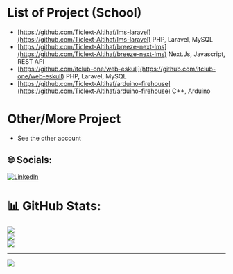 # List of Project (School)
- [https://github.com/Ticlext-Altihaf/lms-laravel](https://github.com/Ticlext-Altihaf/lms-laravel) PHP, Laravel, MySQL
- [https://github.com/Ticlext-Altihaf/breeze-next-lms](https://github.com/Ticlext-Altihaf/breeze-next-lms) Next.Js, Javascript, REST API
- [https://github.com/itclub-one/web-eskull](https://github.com/itclub-one/web-eskull) PHP, Laravel, MySQL
- [https://github.com/Ticlext-Altihaf/arduino-firehouse](https://github.com/Ticlext-Altihaf/arduino-firehouse) C++, Arduino

# Other/More Project

- See the other account

## 🌐 Socials:
[![LinkedIn](https://img.shields.io/badge/LinkedIn-%230077B5.svg?logo=linkedin&logoColor=white)](https://linkedin.com/in/yusuf-sekhan-althaf) 
# 📊 GitHub Stats:
![](https://github-readme-stats.vercel.app/api?username=Ticlext-Altihaf&theme=dark&hide_border=false&include_all_commits=true&count_private=false)<br/>
![](https://github-readme-streak-stats.herokuapp.com/?user=Ticlext-Altihaf&theme=dark&hide_border=false)<br/>
![](https://github-readme-stats.vercel.app/api/top-langs/?username=Ticlext-Altihaf&theme=dark&hide_border=false&include_all_commits=true&count_private=false&layout=compact)

---
[![](https://visitcount.itsvg.in/api?id=Ticlext-Altihaf&icon=0&color=0)](https://visitcount.itsvg.in)

<!-- Proudly created with GPRM ( https://gprm.itsvg.in ) -->
